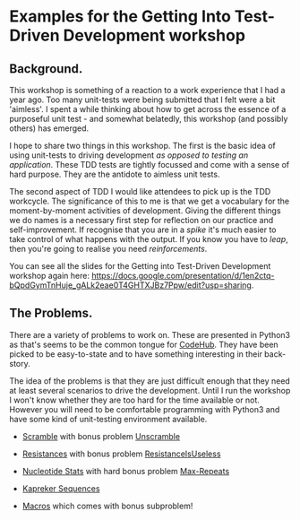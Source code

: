 # Examples for the Getting Into Test-Driven Development workshop

## Background.

This workshop is something of a reaction to a work experience that I had a year ago. Too many unit-tests were being submitted that I felt were a bit 'aimless'. I spent a while thinking about how to get across the essence of a purposeful unit test - and somewhat belatedly, this workshop (and possibly others) has emerged.

I hope to share two things in this workshop. The first is the basic idea of using unit-tests to driving development *as opposed to testing an application*. These TDD tests are tightly focussed and come with a sense of hard purpose. They are the antidote to aimless unit tests.

The second aspect of TDD I would like attendees to pick up is the TDD workcycle. The significance of this to me is that we get a vocabulary for the moment-by-moment activities of development. Giving the different things we do names is a necessary first step for reflection on our practice and self-improvement. If recognise that you are in a *spike* it's much easier to take control of what happens with the output. If you know you have to *leap*, then you're going to realise you need *reinforcements*.

You can see all the slides for the Getting into Test-Driven Development workshop again here: https://docs.google.com/presentation/d/1en2ctq-bQpdGymTnHuje_gALk2eae0T4GHTXJBz7Ppw/edit?usp=sharing. 

## The Problems.

There are a variety of problems to work on. These are presented in Python3 as that's seems to be the common tongue for [CodeHub](https://www.codehub.org.uk/). They have been picked to be easy-to-state and to have something interesting in their back-story. 

The idea of the problems is that they are just difficult enough that they need at least several scenarios to drive the development. Until I run the workshop I won't know whether they are too hard for the time available or not. However you will need to be comfortable programming with Python3 and have some kind of unit-testing environment available.

  * [Scramble](docs/Scramble.md) with bonus problem [Unscramble](Python3/unscramble.py)

  * [Resistances](python/problems/resistance.py) with bonus problem [ResistanceIsUseless](python/problems/resistanceisuseless.py)

  * [Nucleotide Stats](python/problems/nucleotide.py) with hard bonus problem [Max-Repeats](python/problems/maxrepeats.py)

  * [Kapreker Sequences](python/problems/kaprekarsequences.py)

  * [Macros](python/problems/macros.py) which comes with bonus subproblem!

